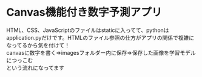 # Canvas機能付き数字予測アプリ
HTML、CSS、JavaScriptのファイルはstaticに入ってて、pythonはapplication.pyだけです。HTMLのファイル参照の仕方がアプリの関係で複雑になってるから気を付けて！<br>
canvasに数字を書く=>imagesフォルダー内に保存=>保存した画像を学習モデルにつっこむ<br>
という流れになってます<br>
